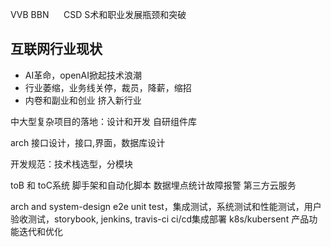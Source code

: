 VVB BBN              CSD S术和职业发展瓶颈和突破

## 互联网行业现状

- AI革命，openAI掀起技术浪潮
- 行业萎缩，业务线关停，裁员，降薪，缩招
- 内卷和副业和创业 挤入新行业


中大型复杂项目的落地：设计和开发
自研组件库

arch
接口设计，接口,界面，数据库设计

开发规范：技术栈选型，分模块

toB 和 toC系统
脚手架和自动化脚本
数据埋点统计故障报警
第三方云服务

arch and system-design
e2e unit test，集成测试，系统测试和性能测试，用户验收测试，storybook,
jenkins, travis-ci ci/cd集成部署 k8s/kubersent
产品功能迭代和优化